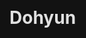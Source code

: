 # Dohyun
<!DOCTYPE html>
<html lang="en">
<head>
    <meta charset="UTF-8">
    <meta name="viewport" content="width=device-width, initial-scale=1.0">
    <title>Your Story to a Sales Machine</title>
    <style>
        :root {
            --primary-bg: #121212;
            --secondary-bg: #1e1e1e;
            --text-color: #e0e0e0;
            --accent-color: #ff5722;
            --button-hover: #e64a19;
            --divider-color: #333;
            --border-radius: 8px;
            --font-family: -apple-system, BlinkMacSystemFont, "Segoe UI", Roboto, Helvetica, Arial, sans-serif, "Apple Color Emoji", "Segoe UI Emoji", "Segoe UI Symbol";
        }

        /* CSS Reset and Normalization */
        * {
            margin: 0;
            padding: 0;
            box-sizing: border-box;
        }

        html, body {
            font-family: var(--font-family);
            background-color: var(--primary-bg);
            color: var(--text-color);
            line-height: 1.6;
            overflow-x: hidden;
            width: 100%;
        }

        .container {
            width: 100%;
            max-width: 900px;
            margin: 0 auto;
            padding: 0 1rem;
        }

        h1, h2, h3, h4, h5, h6 {
            color: var(--text-color);
            line-height: 1.2;
            margin-bottom: 0.5em;
        }

        p {
            margin-bottom: 1em;
            font-size: 1.1rem;
        }
        
        strong, b {
            font-weight: 700;
        }

        em {
            font-style: italic;
        }

        a {
            color: var(--accent-color);
            text-decoration: none;
            transition: color 0.3s ease;
        }

        a:hover {
            color: var(--button-hover);
        }

        .text-center {
            text-align: center;
        }

        /* Utility classes for styling */
        .section {
            padding: 4rem 0;
            border-bottom: 1px solid var(--divider-color);
        }

        .hero-section {
            padding: 6rem 0;
            text-align: center;
        }

        .preheader {
            font-size: 1rem;
            text-transform: uppercase;
            letter-spacing: 2px;
            color: var(--accent-color);
            font-weight: 600;
            margin-bottom: 1rem;
        }

        .hero-header {
            font-size: clamp(2rem, 6vw, 4rem);
            font-weight: 800;
            margin-bottom: 0.5rem;
        }

        .hero-subheader {
            font-size: clamp(1.25rem, 3vw, 1.75rem);
            font-weight: 400;
            max-width: 700px;
            margin: 0 auto 2rem;
        }

        .vsl-container {
            display: flex;
            flex-direction: column;
            align-items: center;
            justify-content: center;
            gap: 0.75rem;
            cursor: pointer;
            margin-bottom: 2rem;
            position: relative;
        }

        .vsl-icon {
            width: 100%;
            max-width: 650px;
            aspect-ratio: 16/9;
            background-color: var(--secondary-bg);
            border: 2px solid var(--divider-color);
            border-radius: var(--border-radius);
            position: relative;
            display: flex;
            justify-content: center;
            align-items: center;
            transition: transform 0.3s ease;
        }

        .vsl-icon:hover {
            transform: scale(1.02);
        }
        
        .play-button {
            width: 70px;
            height: 70px;
            background-color: rgba(255, 255, 255, 0.2);
            border-radius: 50%;
            display: flex;
            justify-content: center;
            align-items: center;
            backdrop-filter: blur(10px);
            -webkit-backdrop-filter: blur(10px);
        }
        
        .play-button::after {
            content: '';
            width: 0;
            height: 0;
            border-top: 15px solid transparent;
            border-bottom: 15px solid transparent;
            border-left: 20px solid var(--text-color);
            margin-left: 5px;
        }
        
        .cta-text {
            font-size: 1rem;
            text-transform: uppercase;
            letter-spacing: 1px;
            color: var(--text-color);
            font-weight: 600;
        }

        .cta-button {
            display: inline-block;
            background-color: var(--accent-color);
            color: var(--primary-bg);
            padding: 1rem 2rem;
            font-size: 1.25rem;
            font-weight: 700;
            border-radius: 50px;
            transition: background-color 0.3s ease, transform 0.3s ease;
            text-align: center;
        }

        .cta-button:hover {
            background-color: var(--button-hover);
            transform: translateY(-2px);
        }
        
        .subtle-text {
            font-size: 0.9rem;
            margin-top: 1rem;
            color: #888;
        }

        /* Problem Section */
        .problem-section {
            background-color: var(--secondary-bg);
        }
        
        .problem-container {
            width: 100%;
            max-width: 700px;
            margin: 0 auto;
        }

        .problem-container h2 {
            font-size: clamp(1.5rem, 4vw, 2.5rem);
            text-align: center;
            margin-bottom: 2rem;
        }
        
        .problem-list {
            list-style: none;
        }

        .problem-list li {
            font-size: 1.15rem;
            line-height: 1.6;
            margin-bottom: 1.5rem;
            position: relative;
            padding-left: 1.5em;
        }
        
        .problem-list li::before {
            content: '•';
            color: var(--accent-color);
            font-size: 1.5em;
            position: absolute;
            left: 0;
            top: -0.1em;
        }

        /* Story Section */
        .story-section {
            background-color: var(--primary-bg);
        }

        /* Solution Section */
        .solution-section {
            background-color: var(--secondary-bg);
        }

        .solution-section h2 {
            font-size: clamp(1.5rem, 4vw, 2.5rem);
            text-align: center;
            margin-bottom: 2rem;
        }

        .solution-grid {
            display: grid;
            gap: 2rem;
            grid-template-columns: 1fr;
        }
        
        @media (min-width: 768px) {
            .solution-grid {
                grid-template-columns: repeat(2, 1fr);
            }
        }
        
        .solution-card {
            background-color: var(--primary-bg);
            padding: 2rem;
            border-radius: var(--border-radius);
            text-align: center;
        }

        .solution-card h3 {
            font-size: 1.5rem;
            margin-bottom: 1rem;
        }

        .solution-card p {
            font-size: 1rem;
        }
        
        .benefit-list {
            list-style: none;
            text-align: left;
            margin-top: 2rem;
        }

        .benefit-list li {
            background-color: var(--primary-bg);
            padding: 1rem;
            border-radius: var(--border-radius);
            margin-bottom: 1rem;
            border-left: 4px solid var(--accent-color);
        }

        .benefit-list li strong {
            display: block;
            margin-bottom: 0.5em;
            font-size: 1.15rem;
        }

        /* Offer Section */
        .offer-section {
            background-color: var(--primary-bg);
        }
        
        .offer-container {
            width: 100%;
            max-width: 700px;
            margin: 0 auto;
        }

        .offer-container h2 {
            font-size: clamp(1.5rem, 4vw, 2.5rem);
            text-align: center;
            margin-bottom: 2rem;
        }
        
        .offer-cards {
            display: flex;
            flex-direction: column;
            gap: 1.5rem;
        }
        
        @media (min-width: 768px) {
            .offer-cards {
                flex-direction: row;
            }
        }

        .offer-card {
            background-color: var(--secondary-bg);
            border-radius: var(--border-radius);
            padding: 2.5rem;
            text-align: center;
            flex: 1;
            border: 2px solid transparent;
            transition: border-color 0.3s ease;
        }
        
        .offer-card:hover {
            border-color: var(--accent-color);
        }

        .offer-card h3 {
            font-size: 1.75rem;
            color: var(--accent-color);
            margin-bottom: 0.5rem;
        }
        
        .offer-card .price {
            font-size: 2.5rem;
            font-weight: 700;
            margin-bottom: 0.5rem;
        }
        
        .offer-card .period {
            font-size: 1rem;
            color: #888;
            display: block;
            margin-bottom: 1.5rem;
        }

        .offer-list {
            list-style: none;
            text-align: left;
            margin-bottom: 2rem;
        }

        .offer-list li {
            margin-bottom: 0.75rem;
            position: relative;
            padding-left: 1.5em;
            font-size: 1rem;
        }
        
        .offer-list li::before {
            content: '✓';
            color: var(--accent-color);
            position: absolute;
            left: 0;
            font-weight: bold;
        }

        /* CTA section */
        .cta-section {
            background-color: var(--accent-color);
            padding: 4rem 1rem;
            text-align: center;
            color: var(--primary-bg);
            border-radius: var(--border-radius);
        }
        
        .cta-section h2 {
            color: var(--primary-bg);
            font-size: clamp(1.5rem, 4vw, 2.5rem);
            margin-bottom: 1rem;
        }
        
        .cta-section p {
            font-size: 1.25rem;
            max-width: 600px;
            margin: 0 auto 2rem;
            color: rgba(0,0,0,0.8);
        }
        
        .cta-section .cta-button {
            background-color: var(--primary-bg);
            color: var(--accent-color);
            font-size: 1.5rem;
            padding: 1.25rem 2.5rem;
        }
        
        .cta-section .cta-button:hover {
            background-color: #333;
            color: #fff;
        }
        
        /* FAQ Section */
        .faq-section {
            background-color: var(--primary-bg);
        }
        
        .faq-section h2 {
            font-size: clamp(1.5rem, 4vw, 2.5rem);
            text-align: center;
            margin-bottom: 2rem;
        }
        
        .faq-item {
            background-color: var(--secondary-bg);
            border-radius: var(--border-radius);
            padding: 1.5rem;
            margin-bottom: 1rem;
        }
        
        .faq-question {
            font-size: 1.25rem;
            font-weight: 600;
            margin-bottom: 0.75rem;
        }

        /* Footer */
        .footer {
            text-align: center;
            padding: 2rem 0;
            font-size: 0.9rem;
            color: #666;
            border-top: 1px solid var(--divider-color);
        }

        @media (max-width: 768px) {
            .section {
                padding: 3rem 0;
            }
        }
    </style>
</head>
<body>
    
    <header class="hero-section">
        <div class="container">
            <p class="preheader">For the Aspiring SaaS Creator</p>
            <h1 class="hero-header">Turn Your Idea Into An App That Makes You Money… In 20 Days.</h1>
            <p class="hero-subheader">…Without wasting years figuring it all out alone or paying a developer a fortune.</p>
            
            <a href="https://docs.google.com/document/d/16BGvfUQ2HCK-Ro2146yZTtvY6K5NR3nWXXyGy-U4xb8/edit?usp=sharing" target="_blank" class="vsl-container">
                <div class="vsl-icon">
                    <div class="play-button"></div>
                </div>
                <div class="cta-text">Click Here To See The: VSL I WROTE FOR YOU</div>
            </a>
            
            <a href="#offer" class="cta-button">Secure Your Spot</a>
        </div>
    </header>

    <section class="section problem-section">
        <div class="container problem-container">
            <h2>The silent frustration of building something you can't sell.</h2>
            <p>You’ve seen people do it. A simple idea, a weekend project, and then suddenly… they’re making a few hundred, maybe even a few thousand dollars a month. It looks easy from the outside. So you started building, too.</p>
            <p>You downloaded tutorials. You bought a few online courses. You spent late nights coding, trying to make sense of documentation, and piecing together forums... </p>
            <p>But every time you get close to launching, you hit a wall.</p>
            <ul class="problem-list">
                <li>You feel stuck, staring at your code, with a gut feeling that something is broken—but you don’t even know what questions to ask.</li>
                <li>You get overwhelmed, paralyzed by a thousand decisions on what to build next, which feature to add, or how to even get your first user.</li>
                <li>The real fear? You finish the app… you get it live… and then nothing happens. No users. No revenue. Just the sound of crickets after all that work.</li>
            </ul>
            <p>It’s a lonely place to be. You're smart. You're resourceful. But you feel like you’re on a rudderless boat, just waiting for the storm to hit. And it's costing you more than just time... it's costing you the confidence that you can actually do this.</p>
        </div>
    </section>

    <section class="section story-section">
        <div class="container">
            <h2>How I went from "stuck" to shipping 13 apps that made money.</h2>
            <p>Look, I'm not a tech guru. I'm just a normal guy who's been through the same struggles you're going through now. I spent years on the sidelines, trying to get my first app off the ground. I bought the courses. I watched the YouTube videos. I read all the "how-to" blogs.</p>
            <p>I built a handful of projects that never saw the light of day. They just sat there, unfinished, a constant reminder of what I couldn’t quite finish.</p>
            <p>The biggest problem wasn't my coding skill. It was the lack of a clear path. The free content is a mile wide and an inch deep. The courses are too generic. They teach you to build <em>their</em> project, but they don't teach you how to build <em>yours</em>.</p>
            <p>And when you get stuck, you're on your own.</p>
            <p>I realized I needed more than just information. I needed a co-pilot. Someone who could look at <strong>my</strong> specific roadblocks, call out my blind spots, and show me the fastest path forward. I needed someone who had already done it. Not a "millionaire expert," just a normal guy who had shipped apps that people actually used.</p>
            <p>So I created the support system I wish I had back then.</p>
        </div>
    </section>

    <section class="section solution-section">
        <div class="container">
            <h2>The solution isn't another course. It’s a coach.</h2>
            <p>My method is simple. It's not a framework or a 10-step process. It’s personalized, 1:1 guidance from someone who has shipped 13+ apps—four of which have made over $1,000/mo at their peak.</p>
            <p>I give you the exact, tailored feedback you need, when you need it.</p>
            <div class="solution-grid">
                <div class="solution-card">
                    <h3>Stop Guessing, Start Building</h3>
                    <p>Instead of trying to find the answer on Stack Overflow, you ask me directly. No more hours lost to Google searches. Just a quick message and a clear path forward.</p>
                </div>
                <div class="solution-card">
                    <h3>Launch With Confidence</h3>
                    <p>We'll work together to define your minimal viable product (MVP), so you know exactly what to build, and more importantly, what NOT to build. You'll launch with purpose, not just hope.</p>
                </div>
                <div class="solution-card">
                    <h3>Find Your First Users</h3>
                    <p>Most developers neglect marketing. We'll find a social media growth strategy that works for you, so your app gets seen by real people, not just your friends and family.</p>
                </div>
                <div class="solution-card">
                    <h3>Get Unstuck, Instantly</h3>
                    <p>When you hit a bug or a mental block, you won't have to wait. With unlimited messaging on Discord, you get quick feedback and solutions, so you can keep your momentum.</p>
                </div>
            </div>
            
            <ul class="benefit-list">
                <li>
                    <strong>Get Direct Access To Me.</strong>
                    My personal Discord inbox is open to you. This is where you get unlimited, on-the-spot support so you never feel alone or stuck again.
                </li>
                <li>
                    <strong>Launch a Viable App.</strong>
                    You'll learn to build an app that users actually want, not just what you think they want. This leads to a higher chance of success and real revenue.
                </li>
                <li>
                    <strong>Find Your First Paying Customers.</strong>
                    You'll get an action plan for marketing your app on social media, so you can build a community and see your first sign-ups.
                </li>
            </ul>
        </div>
    </section>

    <section class="section offer-section" id="offer">
        <div class="container offer-container">
            <h2>Here’s what our coaching looks like.</h2>
            <p>Choose the option that best fits where you are right now. Both are designed to get you moving quickly and confidently.</p>
            
            <div class="offer-cards">
                <div class="offer-card">
                    <h3>One-Time Deep Dive</h3>
                    <p class="price">$299</p>
                    <p class="period">For a 1-Hour Call</p>
                    <ul class="offer-list">
                        <li>1-hour personalized video call</li>
                        <li>Ask me anything about your idea, code, or marketing</li>
                        <li>Get a custom action plan for the next 30 days</li>
                        <li>No long-term commitment</li>
                    </ul>
                    <a href="#" class="cta-button">Book a Call</a>
                </div>

                <div class="offer-card">
                    <h3>Ongoing Monthly Support</h3>
                    <p class="price">$499</p>
                    <p class="period">Per Month</p>
                    <ul class="offer-list">
                        <li>4 one-hour calls per month</li>
                        <li>Unlimited 1:1 Discord messaging support</li>
                        <li>Continuous feedback on your progress</li>
                        <li>Accountability and guidance through every stage</li>
                    </ul>
                    <a href="#" class="cta-button">Join Now</a>
                </div>
            </div>
            <p class="subtle-text text-center" style="margin-top: 2rem;">Both options come with a 100% money-back guarantee if you're not satisfied. No questions asked.</p>
        </div>
    </section>
    
    <section class="section faq-section">
        <div class="container">
            <h2>Still have questions? Let's clear them up.</h2>
            <div class="faq-item">
                <p class="faq-question">Why is it priced this way?</p>
                <p>This isn't a cheap course. It’s direct, one-on-one access to someone who has gone through the exact journey you're on. You’re not just paying for a call; you’re paying to save months or even years of trial-and-error. Think of the time and frustration you’ll avoid. That's what this cost is for.</p>
            </div>
            <div class="faq-item">
                <p class="faq-question">What if I don't know how to code at all?</p>
                <p>That's fine. We'll start with the basics. My goal is to get you comfortable with the process of building and shipping. We'll focus on what you need to know to get your specific app off the ground, not every single coding language in existence. We'll get you to a place where you're not just following tutorials, but actually building something of your own.</p>
            </div>
            <div class="faq-item">
                <p class="faq-question">I'm worried about the time commitment.</p>
                <p>This coaching is designed to fit your schedule. We can schedule calls at a time that works for you, and the Discord messaging is there for quick questions whenever you have a few minutes. The entire point is to make your journey more efficient, not add more to your plate. We'll focus on the highest-impact actions you can take to make the fastest progress.</p>
            </div>
            <div class="faq-item">
                <p class="faq-question">What if I'm a seasoned developer already?</p>
                <p>Then this is perfect for you. You already know how to build, but you might be stuck on the business and marketing side. We can use our time to focus on product-market fit, social media strategy, and getting your app in front of the right audience. You'll move from being a developer to being a founder.</p>
            </div>
            
            <div class="cta-section" style="margin-top: 4rem;">
                <h2>It's time to build the thing you've been dreaming of.</h2>
                <p>Stop putting it off. The only thing standing between you and a launched, profitable app is a clear path forward. Let's build one together.</p>
                <a href="#offer" class="cta-button">Get Started Now</a>
            </div>
        </div>
    </section>

    <footer class="footer">
        <div class="container">
            <p>&copy; 2025. All Rights Reserved.</p>
        </div>
    </footer>

</body>
</html>
